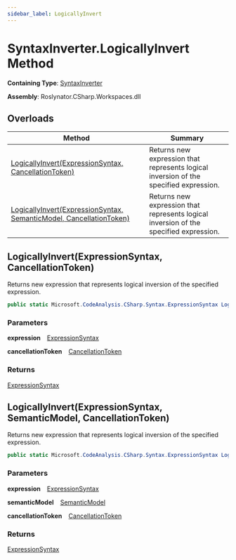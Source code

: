 ```yaml
---
sidebar_label: LogicallyInvert
---
```


# SyntaxInverter\.LogicallyInvert Method

**Containing Type**: [SyntaxInverter](../index.md)

**Assembly**: Roslynator\.CSharp\.Workspaces\.dll

## Overloads

| Method | Summary |
| ------ | ------- |
| [LogicallyInvert(ExpressionSyntax, CancellationToken)](#Roslynator_CSharp_SyntaxInverter_LogicallyInvert_Microsoft_CodeAnalysis_CSharp_Syntax_ExpressionSyntax_System_Threading_CancellationToken_) | Returns new expression that represents logical inversion of the specified expression\. |
| [LogicallyInvert(ExpressionSyntax, SemanticModel, CancellationToken)](#Roslynator_CSharp_SyntaxInverter_LogicallyInvert_Microsoft_CodeAnalysis_CSharp_Syntax_ExpressionSyntax_Microsoft_CodeAnalysis_SemanticModel_System_Threading_CancellationToken_) | Returns new expression that represents logical inversion of the specified expression\. |

## LogicallyInvert\(ExpressionSyntax, CancellationToken\) <a id="Roslynator_CSharp_SyntaxInverter_LogicallyInvert_Microsoft_CodeAnalysis_CSharp_Syntax_ExpressionSyntax_System_Threading_CancellationToken_"></a>

  
Returns new expression that represents logical inversion of the specified expression\.

```csharp
public static Microsoft.CodeAnalysis.CSharp.Syntax.ExpressionSyntax LogicallyInvert(Microsoft.CodeAnalysis.CSharp.Syntax.ExpressionSyntax expression, System.Threading.CancellationToken cancellationToken = default)
```

### Parameters

**expression** &ensp; [ExpressionSyntax](https://docs.microsoft.com/en-us/dotnet/api/microsoft.codeanalysis.csharp.syntax.expressionsyntax)

**cancellationToken** &ensp; [CancellationToken](https://docs.microsoft.com/en-us/dotnet/api/system.threading.cancellationtoken)

### Returns

[ExpressionSyntax](https://docs.microsoft.com/en-us/dotnet/api/microsoft.codeanalysis.csharp.syntax.expressionsyntax)

## LogicallyInvert\(ExpressionSyntax, SemanticModel, CancellationToken\) <a id="Roslynator_CSharp_SyntaxInverter_LogicallyInvert_Microsoft_CodeAnalysis_CSharp_Syntax_ExpressionSyntax_Microsoft_CodeAnalysis_SemanticModel_System_Threading_CancellationToken_"></a>

  
Returns new expression that represents logical inversion of the specified expression\.

```csharp
public static Microsoft.CodeAnalysis.CSharp.Syntax.ExpressionSyntax LogicallyInvert(Microsoft.CodeAnalysis.CSharp.Syntax.ExpressionSyntax expression, Microsoft.CodeAnalysis.SemanticModel semanticModel, System.Threading.CancellationToken cancellationToken = default)
```

### Parameters

**expression** &ensp; [ExpressionSyntax](https://docs.microsoft.com/en-us/dotnet/api/microsoft.codeanalysis.csharp.syntax.expressionsyntax)

**semanticModel** &ensp; [SemanticModel](https://docs.microsoft.com/en-us/dotnet/api/microsoft.codeanalysis.semanticmodel)

**cancellationToken** &ensp; [CancellationToken](https://docs.microsoft.com/en-us/dotnet/api/system.threading.cancellationtoken)

### Returns

[ExpressionSyntax](https://docs.microsoft.com/en-us/dotnet/api/microsoft.codeanalysis.csharp.syntax.expressionsyntax)

